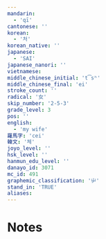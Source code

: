 ```yaml
---
mandarin:
  - 'qī'
cantonese: ''
korean:
  - '처'
korean_native: ''
japanese:
  - 'SAI'
japanese_nanori: ''
vietnamese:
middle_chinese_initial: 't͡sʰ'
middle_chinese_final: 'ei'
stroke_count: ''
radical: '女'
skip_number: '2-5-3'
grade_level: 3
pos: ''
english:
  - 'my wife'
羅馬字: 'cei'
韓文: '체'
joyo_level: ''
hsk_level: ''
hanmun_edu_level: ''
danayo_id: 3071
mc_id: 491
graphemic_classification: '屮'
stand_in: 'TRUE'
aliases:
---
```


# Notes
